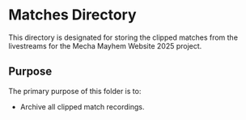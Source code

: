 # Matches Directory

This directory is designated for storing the clipped matches from the livestreams for the Mecha Mayhem Website 2025 project. 

## Purpose

The primary purpose of this folder is to:

- Archive all clipped match recordings.
